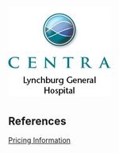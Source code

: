 # ![Centra Virginia Baptist Hospital](https://raw.githubusercontent.com/jalbertbowden/virginia-hospital-costs-open-data/master/img/centra-lynchburg-general-logotype.png)  

## References

[Pricing Information](https://www.centrahealth.com/sites/default/files/copy_of_cms_price_trans_lgh_vbh_ltach_3.xlsx)
